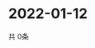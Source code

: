 # 2022-01-12
  共 0条

  <!-- BEGIN -->
  <!-- 最后更新时间Wed Jan 12 2022 14:03:43 GMT+0000 (Coordinated Universal Time) -->
  
  <!-- END -->
  
  